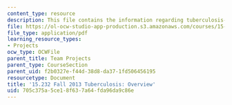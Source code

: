 ```yaml
---
content_type: resource
description: This file contains the information regarding tuberculosis- overview.
file: https://ol-ocw-studio-app-production.s3.amazonaws.com/courses/15-232-business-model-innovation-global-health-in-frontier-markets-fall-2013/705c375a5ce18f637a64fda96da9c86e_MIT15_232F13_a1_tb_05.pdf
file_type: application/pdf
learning_resource_types:
- Projects
ocw_type: OCWFile
parent_title: Team Projects
parent_type: CourseSection
parent_uid: f2b0327e-f44d-38d8-da37-1fd506456195
resourcetype: Document
title: '15.232 Fall 2013 Tuberculosis: Overview'
uid: 705c375a-5ce1-8f63-7a64-fda96da9c86e
---
```

